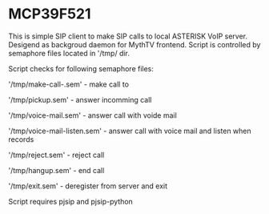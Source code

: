 # MCP39F521
This is simple SIP client to make SIP calls to local ASTERISK VoIP server.
Desigend as backgroud daemon for MythTV frontend.
Script is controlled by semaphore files located in '/tmp/ dir.

Script checks for following semaphore files:

  '/tmp/make-call-<num>.sem'   - make call to <num>

  '/tmp/pickup.sem'            - answer incomming call

  '/tmp/voice-mail.sem'        - answer call with voide mail

  '/tmp/voice-mail-listen.sem' - answer call with voice mail and listen when records

  '/tmp/reject.sem'            - reject call

  '/tmp/hangup.sem'            - end call

  '/tmp/exit.sem'              - deregister from server and exit

Script requires pjsip and pjsip-python
